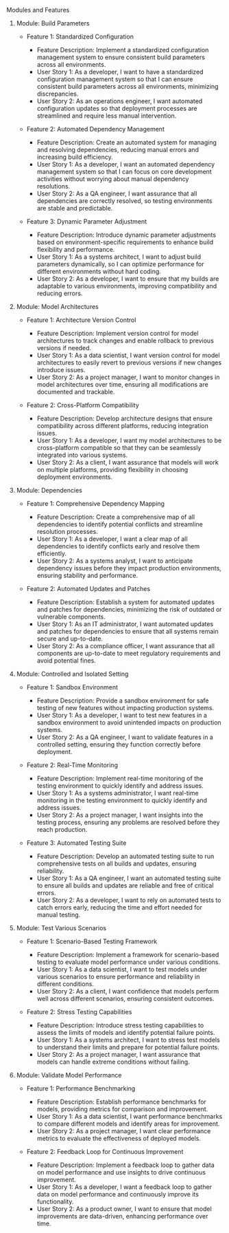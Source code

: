 

 Modules and Features

1. Module: Build Parameters
   - Feature 1: Standardized Configuration
     - Feature Description: Implement a standardized configuration management system to ensure consistent build parameters across all environments.
     - User Story 1: As a developer, I want to have a standardized configuration management system so that I can ensure consistent build parameters across all environments, minimizing discrepancies.
     - User Story 2: As an operations engineer, I want automated configuration updates so that deployment processes are streamlined and require less manual intervention.

   - Feature 2: Automated Dependency Management
     - Feature Description: Create an automated system for managing and resolving dependencies, reducing manual errors and increasing build efficiency.
     - User Story 1: As a developer, I want an automated dependency management system so that I can focus on core development activities without worrying about manual dependency resolutions.
     - User Story 2: As a QA engineer, I want assurance that all dependencies are correctly resolved, so testing environments are stable and predictable.

   - Feature 3: Dynamic Parameter Adjustment
     - Feature Description: Introduce dynamic parameter adjustments based on environment-specific requirements to enhance build flexibility and performance.
     - User Story 1: As a systems architect, I want to adjust build parameters dynamically, so I can optimize performance for different environments without hard coding.
     - User Story 2: As a developer, I want to ensure that my builds are adaptable to various environments, improving compatibility and reducing errors.

2. Module: Model Architectures
   - Feature 1: Architecture Version Control
     - Feature Description: Implement version control for model architectures to track changes and enable rollback to previous versions if needed.
     - User Story 1: As a data scientist, I want version control for model architectures to easily revert to previous versions if new changes introduce issues.
     - User Story 2: As a project manager, I want to monitor changes in model architectures over time, ensuring all modifications are documented and trackable.

   - Feature 2: Cross-Platform Compatibility
     - Feature Description: Develop architecture designs that ensure compatibility across different platforms, reducing integration issues.
     - User Story 1: As a developer, I want my model architectures to be cross-platform compatible so that they can be seamlessly integrated into various systems.
     - User Story 2: As a client, I want assurance that models will work on multiple platforms, providing flexibility in choosing deployment environments.

3. Module: Dependencies
   - Feature 1: Comprehensive Dependency Mapping
     - Feature Description: Create a comprehensive map of all dependencies to identify potential conflicts and streamline resolution processes.
     - User Story 1: As a developer, I want a clear map of all dependencies to identify conflicts early and resolve them efficiently.
     - User Story 2: As a systems analyst, I want to anticipate dependency issues before they impact production environments, ensuring stability and performance.

   - Feature 2: Automated Updates and Patches
     - Feature Description: Establish a system for automated updates and patches for dependencies, minimizing the risk of outdated or vulnerable components.
     - User Story 1: As an IT administrator, I want automated updates and patches for dependencies to ensure that all systems remain secure and up-to-date.
     - User Story 2: As a compliance officer, I want assurance that all components are up-to-date to meet regulatory requirements and avoid potential fines.

4. Module: Controlled and Isolated Setting
   - Feature 1: Sandbox Environment
     - Feature Description: Provide a sandbox environment for safe testing of new features without impacting production systems.
     - User Story 1: As a developer, I want to test new features in a sandbox environment to avoid unintended impacts on production systems.
     - User Story 2: As a QA engineer, I want to validate features in a controlled setting, ensuring they function correctly before deployment.

   - Feature 2: Real-Time Monitoring
     - Feature Description: Implement real-time monitoring of the testing environment to quickly identify and address issues.
     - User Story 1: As a systems administrator, I want real-time monitoring in the testing environment to quickly identify and address issues.
     - User Story 2: As a project manager, I want insights into the testing process, ensuring any problems are resolved before they reach production.

   - Feature 3: Automated Testing Suite
     - Feature Description: Develop an automated testing suite to run comprehensive tests on all builds and updates, ensuring reliability.
     - User Story 1: As a QA engineer, I want an automated testing suite to ensure all builds and updates are reliable and free of critical errors.
     - User Story 2: As a developer, I want to rely on automated tests to catch errors early, reducing the time and effort needed for manual testing.

5. Module: Test Various Scenarios
   - Feature 1: Scenario-Based Testing Framework
     - Feature Description: Implement a framework for scenario-based testing to evaluate model performance under various conditions.
     - User Story 1: As a data scientist, I want to test models under various scenarios to ensure performance and reliability in different conditions.
     - User Story 2: As a client, I want confidence that models perform well across different scenarios, ensuring consistent outcomes.

   - Feature 2: Stress Testing Capabilities
     - Feature Description: Introduce stress testing capabilities to assess the limits of models and identify potential failure points.
     - User Story 1: As a systems architect, I want to stress test models to understand their limits and prepare for potential failure points.
     - User Story 2: As a project manager, I want assurance that models can handle extreme conditions without failing.

6. Module: Validate Model Performance
   - Feature 1: Performance Benchmarking
     - Feature Description: Establish performance benchmarks for models, providing metrics for comparison and improvement.
     - User Story 1: As a data scientist, I want performance benchmarks to compare different models and identify areas for improvement.
     - User Story 2: As a project manager, I want clear performance metrics to evaluate the effectiveness of deployed models.

   - Feature 2: Feedback Loop for Continuous Improvement
     - Feature Description: Implement a feedback loop to gather data on model performance and use insights to drive continuous improvement.
     - User Story 1: As a developer, I want a feedback loop to gather data on model performance and continuously improve its functionality.
     - User Story 2: As a product owner, I want to ensure that model improvements are data-driven, enhancing performance over time.


